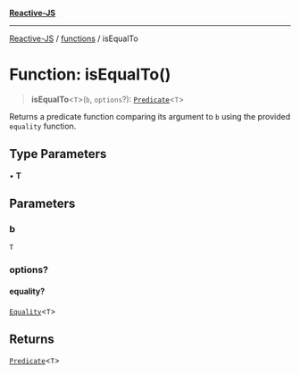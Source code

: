 [**Reactive-JS**](../../README.md)

***

[Reactive-JS](../../README.md) / [functions](../README.md) / isEqualTo

# Function: isEqualTo()

> **isEqualTo**\<`T`\>(`b`, `options`?): [`Predicate`](../type-aliases/Predicate.md)\<`T`\>

Returns a predicate function comparing its argument to `b` using the
provided `equality` function.

## Type Parameters

• **T**

## Parameters

### b

`T`

### options?

#### equality?

[`Equality`](../type-aliases/Equality.md)\<`T`\>

## Returns

[`Predicate`](../type-aliases/Predicate.md)\<`T`\>

